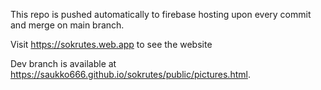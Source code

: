 This repo is pushed automatically to firebase hosting upon every commit and merge on main branch.

Visit https://sokrutes.web.app to see the website

Dev branch is available at https://saukko666.github.io/sokrutes/public/pictures.html.
